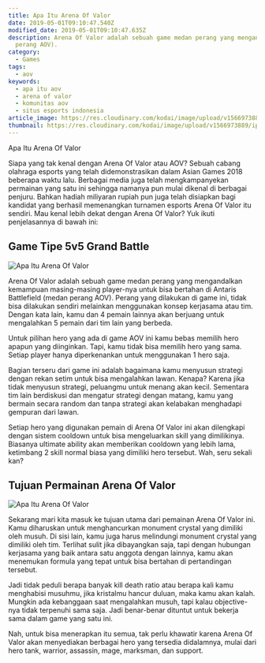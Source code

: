 ```yaml
---
title: Apa Itu Arena Of Valor
date: 2019-05-01T09:10:47.540Z
modified_date: 2019-05-01T09:10:47.635Z
description: Arena Of Valor adalah sebuah game medan perang yang mengandalkan kemampuan masing-masing player-nya untuk bisa bertahan di Antaris Battlefield (medan
  perang AOV).
category:
  - Games
tags:
  - aov
keywords:
  - apa itu aov
  - arena of valor
  - komunitas aov
  - situs esports indonesia
article_image: https://res.cloudinary.com/kodai/image/upload/v1566973889/ip/apa-itu-arena-of-valor-1.jpg
thumbnail: https://res.cloudinary.com/kodai/image/upload/v1566973889/ip/apa-itu-arena-of-valor-1-thumb.jpg
---
```

Apa Itu Arena Of Valor

Siapa yang tak kenal dengan Arena Of Valor atau AOV? Sebuah cabang olahraga esports yang telah didemonstrasikan dalam Asian Games 2018 beberapa waktu lalu. Berbagai media juga telah mengkampanyekan permainan yang satu ini sehingga namanya pun mulai dikenal di berbagai penjuru. Bahkan hadiah miliyaran rupiah pun juga telah disiapkan bagi kandidat yang berhasil memenangkan turnamen esports Arena Of Valor itu sendiri. Mau kenal lebih dekat dengan Arena Of Valor? Yuk ikuti penjelasannya di bawah ini:



## Game Tipe 5v5 Grand Battle

![Apa Itu Arena Of Valor](https://res.cloudinary.com/kodai/image/upload/v1566973889/ip/apa-itu-arena-of-valor-1.jpg)

Arena Of Valor adalah sebuah game medan perang yang mengandalkan kemampuan masing-masing player-nya untuk bisa bertahan di Antaris Battlefield (medan perang AOV). Perang yang dilakukan di game ini, tidak bisa dilakukan sendiri melainkan menggunakan konsep kerjasama atau tim. Dengan kata lain, kamu dan 4 pemain lainnya akan berjuang untuk mengalahkan 5 pemain dari tim lain yang berbeda. 

Untuk pilihan hero yang ada di game AOV ini kamu bebas memilih hero apapun yang diinginkan. Tapi, kamu tidak bisa memilih hero yang sama. Setiap player hanya diperkenankan untuk menggunakan 1 hero saja. 

Bagian terseru dari game ini adalah bagaimana kamu menyusun strategi dengan rekan setim untuk bisa mengalahkan lawan. Kenapa? Karena jika tidak menyusun strategi, peluangmu untuk menang akan kecil. Sementara tim lain berdiskusi dan mengatur strategi dengan matang, kamu yang bermain secara random dan tanpa strategi akan kelabakan menghadapi gempuran dari lawan.

Setiap hero yang digunakan pemain di Arena Of Valor ini akan dilengkapi dengan sistem cooldown untuk bisa mengeluarkan skill yang dimilikinya. Biasanya ultimate ability akan memberikan cooldown yang lebih lama, ketimbang 2 skill normal biasa yang dimiliki hero tersebut. Wah, seru sekali kan?



## Tujuan Permainan Arena Of Valor

![Apa Itu Arena Of Valor](https://res.cloudinary.com/kodai/image/upload/v1566973889/ip/apa-itu-arena-of-valor-2.jpg)

Sekarang mari kita masuk ke tujuan utama dari pemainan Arena Of Valor ini. Kamu diharuskan untuk menghancurkan monument crystal yang dimiliki oleh musuh. Di sisi lain, kamu juga harus melindungi monument crystal yang dimiliki oleh tim. Terlihat sulit jika dibayangkan saja, tapi dengan hubungan kerjasama yang baik antara satu anggota dengan lainnya, kamu akan menemukan formula yang tepat untuk bisa bertahan di pertandingan tersebut.

Jadi tidak peduli berapa banyak kill death ratio atau berapa kali kamu menghabisi musuhmu, jika kristalmu hancur duluan, maka kamu akan kalah. Mungkin ada kebanggaan saat mengalahkan musuh, tapi kalau objective-nya tidak terpenuhi sama saja. Jadi benar-benar dituntut untuk bekerja sama dalam game yang satu ini. 

Nah, untuk bisa menerapkan itu semua, tak perlu khawatir karena Arena Of Valor akan menyediakan berbagai hero yang tersedia didalamnya, mulai dari hero tank, warrior, assassin, mage, marksman, dan support.
